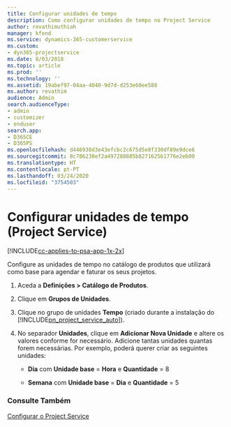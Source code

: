 ```yaml
---
title: Configurar unidades de tempo
description: Como configurar unidades de tempo no Project Service
author: revathimuthiah
manager: kfend
ms.service: dynamics-365-customerservice
ms.custom:
- dyn365-projectservice
ms.date: 8/03/2018
ms.topic: article
ms.prod: ''
ms.technology: ''
ms.assetid: 19abef97-04aa-4040-9d7d-d253e60ee588
ms.author: revathim
audience: Admin
search.audienceType:
- admin
- customizer
- enduser
search.app:
- D365CE
- D365PS
ms.openlocfilehash: d446938d3e43efcbc2c675d5e8f330df89e9dce6
ms.sourcegitcommit: 8c786230ef2a497280885b827162561776e2eb00
ms.translationtype: HT
ms.contentlocale: pt-PT
ms.lasthandoff: 03/24/2020
ms.locfileid: "3754503"
---
```

# <a name="set-up-time-units-project-service"></a>Configurar unidades de tempo (Project Service)

[!INCLUDE[cc-applies-to-psa-app-1x-2x](../includes/cc-applies-to-psa-app-1x-2x.md)]

Configure as unidades de tempo no catálogo de produtos que utilizará como base para agendar e faturar os seus projetos.  
  
1. Aceda a **Definições > Catálogo de Produtos**.  
  
2. Clique em **Grupos de Unidades**.  
  
3. Clique no grupo de unidades **Tempo** (criado durante a instalação do [!INCLUDE[pn_project_service_auto](../includes/pn-project-service-auto.md)]).  
  
4. No separador **Unidades**, clique em **Adicionar Nova Unidade** e altere os valores conforme for necessário. Adicione tantas unidades quantas forem necessárias. Por exemplo, poderá querer criar as seguintes unidades:  
  
   - **Dia** com **Unidade base** = **Hora** e **Quantidade** = 8  
  
   - **Semana** com **Unidade base** = **Dia** e **Quantidade** = 5  
  
### <a name="see-also"></a>Consulte Também  
 [Configurar o Project Service](../project-service/configure.md)
